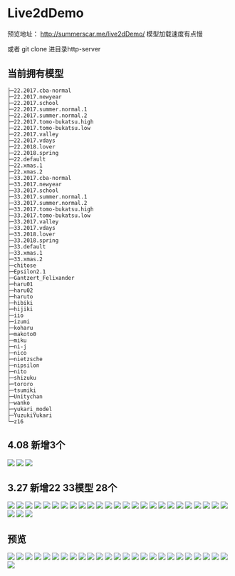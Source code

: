 # Live2dDemo

预览地址： http://summerscar.me/live2dDemo/ 模型加载速度有点慢

或者 git clone 进目录http-server

## 当前拥有模型

```
├─22.2017.cba-normal
├─22.2017.newyear
├─22.2017.school
├─22.2017.summer.normal.1
├─22.2017.summer.normal.2
├─22.2017.tomo-bukatsu.high
├─22.2017.tomo-bukatsu.low
├─22.2017.valley
├─22.2017.vdays
├─22.2018.lover
├─22.2018.spring
├─22.default
├─22.xmas.1
├─22.xmas.2
├─33.2017.cba-normal
├─33.2017.newyear
├─33.2017.school
├─33.2017.summer.normal.1
├─33.2017.summer.normal.2
├─33.2017.tomo-bukatsu.high
├─33.2017.tomo-bukatsu.low
├─33.2017.valley
├─33.2017.vdays
├─33.2018.lover
├─33.2018.spring
├─33.default
├─33.xmas.1
├─33.xmas.2
├─chitose
├─Epsilon2.1
├─Gantzert_Felixander
├─haru01
├─haru02
├─haruto
├─hibiki
├─hijiki
├─iio
├─izumi
├─koharu
├─makoto0
├─miku
├─ni-j
├─nico
├─nietzsche
├─nipsilon
├─nito
├─shizuku
├─tororo
├─tsumiki
├─Unitychan
├─wanko
├─yukari_model
├─YuzukiYukari
└─z16
```

## 4.08 新增3个

![](./screenshot/55.jpg)
![](./screenshot/56.jpg)
![](./screenshot/57.jpg)

## 3.27 新增22 33模型 28个

![](./screenshot/27.jpg)
![](./screenshot/28.jpg)
![](./screenshot/29.jpg)
![](./screenshot/30.jpg)
![](./screenshot/31.jpg)
![](./screenshot/32.jpg)
![](./screenshot/33.jpg)
![](./screenshot/34.jpg)
![](./screenshot/35.jpg)
![](./screenshot/36.jpg)
![](./screenshot/37.jpg)
![](./screenshot/38.jpg)
![](./screenshot/39.jpg)
![](./screenshot/40.jpg)
![](./screenshot/41.jpg)
![](./screenshot/42.jpg)
![](./screenshot/43.jpg)
![](./screenshot/44.jpg)
![](./screenshot/45.jpg)
![](./screenshot/46.jpg)
![](./screenshot/47.jpg)
![](./screenshot/48.jpg)
![](./screenshot/49.jpg)
![](./screenshot/50.jpg)
![](./screenshot/51.jpg)
![](./screenshot/52.jpg)
![](./screenshot/53.jpg)
![](./screenshot/54.jpg)

## 预览

![](./screenshot/1.jpg)
![](./screenshot/2.jpg)
![](./screenshot/3.jpg)
![](./screenshot/4.jpg)
![](./screenshot/5.jpg)
![](./screenshot/6.jpg)
![](./screenshot/7.jpg)
![](./screenshot/8.jpg)
![](./screenshot/9.jpg)
![](./screenshot/10.jpg)
![](./screenshot/11.jpg)
![](./screenshot/12.jpg)
![](./screenshot/13.jpg)
![](./screenshot/14.jpg)
![](./screenshot/15.jpg)
![](./screenshot/16.jpg)
![](./screenshot/17.jpg)
![](./screenshot/18.jpg)
![](./screenshot/19.jpg)
![](./screenshot/20.jpg)
![](./screenshot/21.jpg)
![](./screenshot/22.jpg)
![](./screenshot/23.jpg)
![](./screenshot/24.jpg)
![](./screenshot/25.jpg)
![](./screenshot/26.jpg)